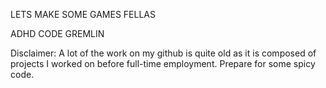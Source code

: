LETS MAKE SOME GAMES FELLAS

ADHD CODE GREMLIN

Disclaimer: A lot of the work on my github is quite old as it is composed of projects I worked on before full-time employment. Prepare for some spicy code.
